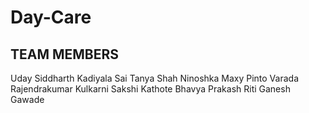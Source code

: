 # Day-Care


## TEAM MEMBERS 

Uday Siddharth Kadiyala Sai
Tanya Shah 
Ninoshka Maxy Pinto
Varada Rajendrakumar Kulkarni
Sakshi Kathote
Bhavya Prakash
Riti Ganesh Gawade

